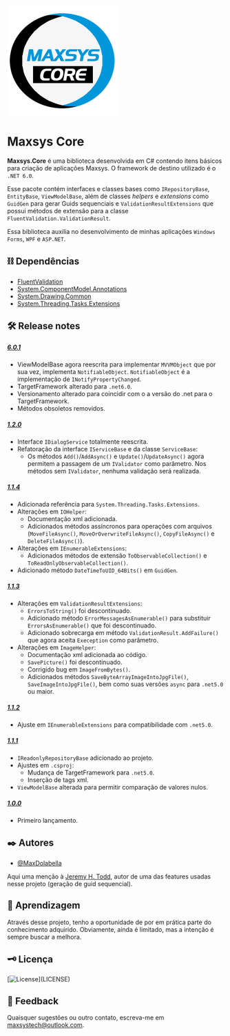 <img src="src\Maxsys.Core\maxsys-core.png" alt="drawing" width="256" />

# Maxsys Core 

**Maxsys.Core** é uma biblioteca desenvolvida em C# contendo itens básicos para criação de aplicações Maxsys.
O framework de destino utilizado é o `.NET 6.0`.

Esse pacote contém interfaces e classes bases como `IRepositoryBase`, `EntityBase`, `ViewModelBase`, além de classes *helpers* e *extensions* como `GuidGen` para gerar Guids sequenciais e `ValidationResultExtensions` que possui métodos de extensão para a classe `FluentValidation.ValidationResult`.

Essa biblioteca auxilia no desenvolvimento de minhas aplicações `Windows Forms`, `WPF` e `ASP.NET`.

## ⛓ Dependências

- [FluentValidation](https://www.nuget.org/packages/FluentValidation/)
- [System.ComponentModel.Annotations](https://www.nuget.org/packages/System.ComponentModel.Annotations/)
- [System.Drawing.Common](https://www.nuget.org/packages/System.Drawing.Common/)
- [System.Threading.Tasks.Extensions](https://www.nuget.org/packages/System.Threading.Tasks.Extensions/)

## 🛠 Release notes

##### [6.0.1](https://www.nuget.org/packages/Maxsys.Core/6.0.1)
- ViewModelBase agora reescrita para implementar `MVVMObject` que por sua vez, implementa `NotifiableObject`. `NotifiableObject` é a implementação de `INotifyPropertyChanged`.
- TargetFramework alterado para `.net6.0`.
- Versionamento alterado para coincidir com o a versão do .net para o TargetFramework.
- Métodos obsoletos removidos.

##### [1.2.0](https://www.nuget.org/packages/Maxsys.Core/1.2.0)
- Interface `IDialogService` totalmente reescrita.
- Refatoração da interface `IServiceBase` e da classe `ServiceBase`:
  - Os métodos `Add()`/`AddAsync()` e `Update()`/`UpdateAsync()` agora permitem a passagem de um `IValidator` como parâmetro. Nos métodos sem `IValidator`, nenhuma validação será realizada.

##### [1.1.4](https://www.nuget.org/packages/Maxsys.Core/1.1.4)
- Adicionada referência para `System.Threading.Tasks.Extensions`.
- Alterações em `IOHelper`:
  - Documentação xml adicionada.
  - Adicionados métodos assíncronos para operações com arquivos (`MoveFileAsync()`, `MoveOrOverwriteFileAsync()`, `CopyFileAsync()` e `DeleteFileAsync()`).
- Alterações em `IEnumerableExtensions`:
  - Adicionados métodos de extensão `ToObservableCollection()` e `ToReadOnlyObservableCollection()`.
- Adicionado método `DateTimeToUID_64Bits()` em `GuidGen`.

##### [1.1.3](https://www.nuget.org/packages/Maxsys.Core/1.1.3)
- Alterações em `ValidationResultExtensions`:
  - `ErrorsToString()` foi descontinuado.
  - Adicionado método `ErrorMessagesAsEnumerable()` para substituir `ErrorsAsEnumerable()` que foi descontinuado.
  - Adicionado sobrecarga em método `ValidationResult.AddFailure()` que agora aceita `Exeception` como parâmetro.
- Alterações em `ImageHelper`:
  - Documentação xml adicionada ao código.
  - `SavePicture()` foi descontinuado.
  - Corrigido bug em `ImageFromBytes()`.
  - Adicionados métodos `SaveByteArrayImageIntoJpgFile()`, `SaveImageIntoJpgFile()`, bem como suas versões `async` para `.net5.0` ou maior.

##### [1.1.2](https://www.nuget.org/packages/Maxsys.Core/1.1.2)
- Ajuste em `IEnumerableExtensions` para compatibilidade com `.net5.0`.

##### [1.1.1](https://www.nuget.org/packages/Maxsys.Core/1.1.1)
- `IReadonlyRepositoryBase` adicionado ao projeto.
- Ajustes em `.csproj`:
     - Mudança de TargetFramework para `.net5.0`.
     - Inserção de tags xml.
- `ViewModelBase` alterada para permitir comparação de valores nulos.

##### [1.0.0](https://www.nuget.org/packages/Maxsys.Core/1.0.0)
- Primeiro lançamento.

## ✒️ Autores

* [@MaxDolabella](https://www.github.com/MaxDolabella)

Aqui uma menção à [Jeremy H. Todd](https://github.com/jhtodd), autor de uma das features usadas nesse projeto (geração de guid sequencial).

## 🧐 Aprendizagem

Através desse projeto, tenho a oportunidade de por em prática parte do conhecimento adquirido. Obviamente, ainda é limitado, mas a intenção é sempre buscar a melhora.

## 🗝 Licença

[![License](https://img.shields.io/apm/l/atomic-design-ui.svg?)](LICENSE)
  
## 📧 Feedback

Quaisquer sugestões ou outro contato, escreva-me em maxsystech@outlook.com.

  